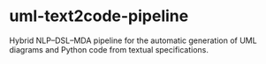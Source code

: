 # uml-text2code-pipeline
Hybrid NLP–DSL–MDA pipeline for the automatic generation of UML diagrams and Python code from textual specifications.
